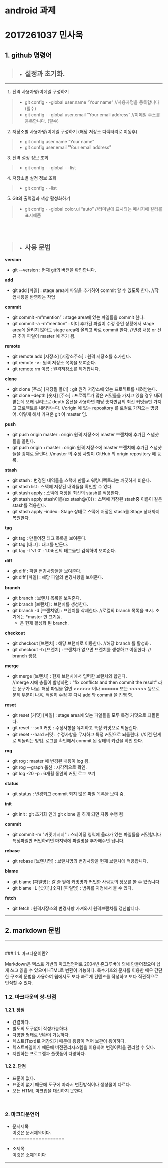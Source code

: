 # android 과제
2017261037 민사욱
=================


 ## 1. github 명령어
> + ## **설정과 초기화.**
---


1. 전역 사용자명/이메일 구성하기
 > * git config - -global user.name “Your name”                    //사용자명을 등록합니다 (필수)
>  * git config - -global user.email “Your email address”         //이메일 주소를 등록합니다. (필수)

2. 저장소별 사용자명/이메일 구성하기 (해당 저장소 디렉터리로 이동후)
>  * git config user.name “Your name”
>  * git config user.email “Your email address”

3. 전역 설정 정보 조회
> * git config - -global - -list

4. 저장소별 설정 정보 조회
>  * git config - -list

5. Git의 출력결과 색상 활성화하기
>  * git config - -global color.ui “auto”       //터미널에 표시되는 메시지에 칼라를 표시해줌

<br></br>
> + ## **사용 문법**

**version**
* git --version  : 현재 git의 버전을 확인합니다.

**add**
* git add [파일] : stage area에 파일을 추가하여 commit 할 수 있도록 한다.
 //작업내용을 반영하는 작업
 
**commit**
* git commit -m”mention” : stage area에 있는 파일들을 commit 한다.
* git commit -a -m”mention” : 이미 추가된 파일이 수정 중인 상황에서 stage area에 올리지 않아도 stage area에 올리고 바로 commit 한다.
//변경 내용 or 신규 추가 파일이 master 에 추가 됨.

**remote**
* git remote add [저장소] [저장소주소] : 원격 저장소를 추가한다.
* git remote -v : 원격 저장소 목록을 보여준다.
* git remote rm 이름 : 원격저장소를 제거합니다.

**clone**
* git clone [주소] [저장될 폴더] : git 원격 저장소에 있는 프로젝트를 내려받는다.
* git clone –depth [숫자] [주소] : 프로젝트가 많은 커밋들을 가지고 있을 경우 내려받는데 오래 걸리므로 depth 옵션을 사용하면 해당 숫자만큼의 최신 커밋들만 가지고 프로젝트를 내려받는다.
//origin 에 있는 repository 를 로컬로 가져오는 명령어.  이렇게 해서 가져온 git 이 master 임. 

**push**
* git push origin master : origin 원격 저장소에 master 브랜치에 추가된 스냅샷들을 올린다.
* git push origin +master : origin 원격 저장소에 master 브랜치에 추가된 스냅샷들을 강제로 올린다.
//master 의 수정 사항이 GitHub 의 origin repository 에 등록.

**stash**
* git stash : 변경된 내역들을 스택에 만들고 워킹디렉토리는 깨끗하게 비운다.
* git stash list : 스택에 저장된 내역들을 확인할 수 있다.
* git stash apply : 스택에 저장된 최신의 stash를 적용한다.
* git stash apply stash이름(ex.stash@{0}) : 스택에 저장된 stash중 이름이 같은 stash를 적용한다.
* git stash apply –index : Stage 상태로 스택에 저장된 stash를 Stage 상태까지 복원한다.

**tag**
+ git tag : 만들어진 태그 목록을 보여준다.
+ git tag [태그] : 태그를 만든다.
+ git tag -l ‘v1.0′ : 1.0버전의 태그들만 검색하여 보여준다.

**diff**
* git diff : 파일 변경사항들을 보여준다.
* git diff [파일] : 해당 파일의 변경사항을 보여준다.

**branch**
* git branch : 브랜치 목록을 보여준다.
* git branch [브랜치] : 브랜치를 생성한다.
* git branch -d [브랜치명] : 브렌치를 삭제한다.
//로컬의 branch 목록을 표시. 초기에는 *master 만 표기됨.
  * 은 현재 활성화 된 branch. 
  
**checkout**
* git checkout [브랜치] : 해당 브랜치로 이동한다.                                 //해당 branch 를 활성화 .
* git checkout -b [브랜치] : 브랜치가 없으면 브랜치를 생성하고 이동한다.           // branch 생성. 

**merge**
* git merge [브랜치] : 현재 브랜치에서 입력한 브랜치와 합친다.<br>
//merge 시에 충돌이 발생하면 : "fix conflicts and then commit the result" 라는 문구가 나옴. 
해당 파일을 열면 >>>>>> 이나 ====== 또는 <<<<<< 등으로 문제 부분이 나옴. 적절히 수정 후 다시 add 와 commit 을 진행 함. 

**reset**
* git reset [커밋] [파일] : stage area에 있는 파일들을 모두 특정 커밋으로 되돌린다.
* git reset --soft 커밋 : 수정사항을 유지하고 특정 커밋으로 되돌린다.
* git reset --hard 커밋 : 수정사항을 무시하고 특정 커밋으로 되돌린다.
//이전 단계로 되돌리는 방법. 로그를 확인해서 commit 된 상태의 키값을 확인 한다.

**rog**
* git rog : master 에 변경된 내용이 log 됨. 
* git rog --graph 옵션 : 시각적으로 확인. 
* git log -20 -p   :  6개월 동안의 커밋 로그 보기

**status**
* git status : 변경되고 commit 되지 않은 파일 목록을 보여 줌. 

**init**
* git init :  git 초기화 인데 git clone 을 하게 되면 자동 수행 됨

**commit**
* git commit -m "커밋메시지" : 스테이징 영역에 올라가 있는 파일들을 커밋합니다 특정파일만 커밋하려면 마지막에 파일명을 추가해주면 됩니다.

**rebase**
* git rebase [브랜치명] : 브랜치명의 변경사항을 현재 브랜치에 적용합니다.

**blame**
* git blame [파일명] : 갈 줄 앞에 커밋명과 커밋한 사람등의 정보를 볼 수 있습니다
* git blame -L [숫자],[숫자] [파일명] : 범위를 지정해서 볼 수 있다.

**fetch**
* git fetch : 원격저장소의 변경사항 가져와서 원격브랜치를 갱신합니다.

---

## 2. markdown 문법
---
<br>
### 1.1. 마크다운이란?

Markdown은 텍스트 기반의 마크업언어로 2004년 존그루버에 의해 만들어졌으며 쉽게 쓰고 읽을 수 있으며 HTML로 변환이 가능하다. 특수기호와 문자를 이용한 매우 간단한 구조의 문법을 사용하여 웹에서도 보다 빠르게 컨텐츠를 작성하고 보다 직관적으로 인식할 수 있다.


### 1.2. 마크다운의 장-단점

#### 1.2.1. 장점
* 간결하다.
* 별도의 도구없이 작성가능하다.
* 다양한 형태로 변환이 가능하다.
* 텍스트(Text)로 저장되기 때문에 용량이 적어 보관이 용이하다.
* 텍스트파일이기 때문에 버전관리시스템을 이용하여 변경이력을 관리할 수 있다.
* 지원하는 프로그램과 플랫폼이 다양하다.


#### 1.2.2. 단점
* 표준이 없다.
* 표준이 없기 때문에 도구에 따라서 변환방식이나 생성물이 다르다.
* 모든 HTML 마크업을 대신하지 못한다.

<br>

### 2. 마크다운언어

* 문서제목<br>
이것은 문서제목이다.<br>
==================

* 소제목<br>
이것은 소제목이다<br>
---------------
